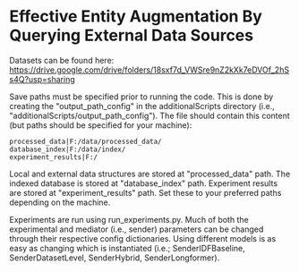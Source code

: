 # Effective Entity Augmentation By Querying External Data Sources
Datasets can be found here: https://drive.google.com/drive/folders/18sxf7d_VWSre9nZ2kXk7eDVOf_2hSs4Q?usp=sharing

Save paths must be specified prior to running the code. This is done by creating the "output_path_config" in 
the additionalScripts directory (i.e., "additionalScripts/output_path_config"). The file should contain this content
(but paths should be specified for your machine):
```
processed_data|F:/data/processed_data/
database_index|F:/data/index/
experiment_results|F:/
```
Local and external data structures are stored at "processed_data" path. The indexed database is stored at 
"database_index" path. Experiment results are stored at "experiment_results" path. Set these to your preferred paths
depending on the machine.

Experiments are run using run_experiments.py. Much of both the experimental and mediator (i.e., sender) parameters can 
be changed through their respective config dictionaries. Using different models is as easy as changing which is 
instantiated (i.e.; SenderIDFBaseline, SenderDatasetLevel, SenderHybrid, SenderLongformer).